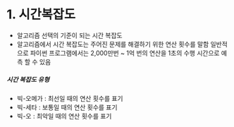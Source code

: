 # 1. 시간복잡도 
- 알고리즘 선택의 기준이 되는 시간 복잡도
- 알고리즘에서 시간 복잡도는 주어진 문제를 해결하기 위한 연산 횟수를 말함 일반적으로 파이썬 프로그램에서는 2,000만번 ~ 1억 번의 연산을 1초의 수행 시간으로 예측 할 수 있음

##### 시간 복잡도 유형
- 빅-오메가 : 최선일 때의 연산 횟수를 표기
- 빅-세타 : 보통일 때의 연산 횟수를 표기
- 빅-오 : 최악일 때의 연산 횟수를 표기




